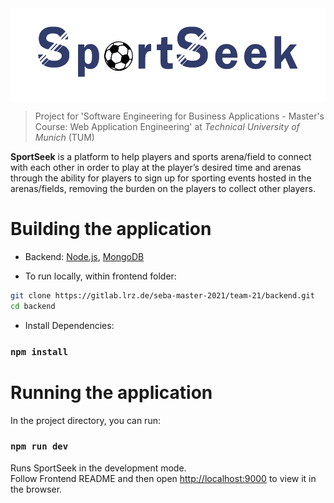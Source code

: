 <img src="src/assets/sslogo4.png" height="150px" align="center"/>

> Project for 'Software Engineering for Business Applications - Master's Course: Web Application Engineering' at _Technical University of Munich_ (TUM)

**SportSeek** is a platform to help players and sports arena/field to connect with each other in order to play at the player’s desired time and arenas
through the ability for players to sign up for sporting events hosted in the arenas/fields, removing the burden on the players to collect other
players.

# Building the application

- Backend: [Node.js](https://nodejs.org/en/), [MongoDB](mongodb.com)

- To run locally, within frontend folder:

```sh
git clone https://gitlab.lrz.de/seba-master-2021/team-21/backend.git
cd backend
```
- Install Dependencies:

### `npm install`

# Running the application

In the project directory, you can run:

### `npm run dev`

Runs SportSeek in the development mode.\
Follow Frontend README and then 
open [http://localhost:9000](http://localhost:9000) to view it in the browser.


